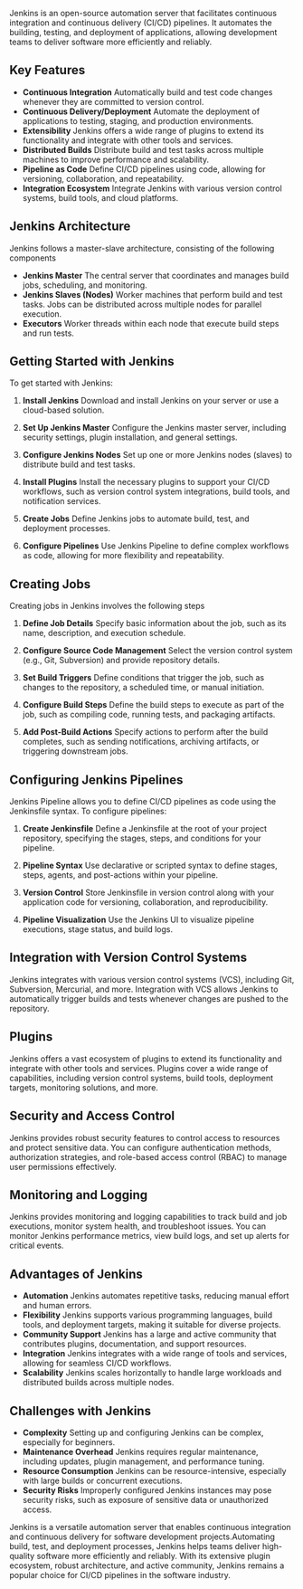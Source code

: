 Jenkins is an open-source automation server that facilitates continuous integration and continuous delivery (CI/CD) pipelines. It automates the building, testing, and deployment of applications, allowing development teams to deliver software more efficiently and reliably.

## Key Features

- **Continuous Integration** Automatically build and test code changes whenever they are committed to version control.
- **Continuous Delivery/Deployment** Automate the deployment of applications to testing, staging, and production environments.
- **Extensibility** Jenkins offers a wide range of plugins to extend its functionality and integrate with other tools and services.
- **Distributed Builds** Distribute build and test tasks across multiple machines to improve performance and scalability.
- **Pipeline as Code** Define CI/CD pipelines using code, allowing for versioning, collaboration, and repeatability.
- **Integration Ecosystem** Integrate Jenkins with various version control systems, build tools, and cloud platforms.

## Jenkins Architecture

Jenkins follows a master-slave architecture, consisting of the following components

- **Jenkins Master** The central server that coordinates and manages build jobs, scheduling, and monitoring.
- **Jenkins Slaves (Nodes)** Worker machines that perform build and test tasks. Jobs can be distributed across multiple nodes for parallel execution.
- **Executors** Worker threads within each node that execute build steps and run tests.

## Getting Started with Jenkins

To get started with Jenkins:

1. **Install Jenkins** Download and install Jenkins on your server or use a cloud-based solution.

2. **Set Up Jenkins Master** Configure the Jenkins master server, including security settings, plugin installation, and general settings.

3. **Configure Jenkins Nodes** Set up one or more Jenkins nodes (slaves) to distribute build and test tasks.

4. **Install Plugins** Install the necessary plugins to support your CI/CD workflows, such as version control system integrations, build tools, and notification services.

5. **Create Jobs** Define Jenkins jobs to automate build, test, and deployment processes.

6. **Configure Pipelines** Use Jenkins Pipeline to define complex workflows as code, allowing for more flexibility and repeatability.

## Creating Jobs

Creating jobs in Jenkins involves the following steps

1. **Define Job Details** Specify basic information about the job, such as its name, description, and execution schedule.

2. **Configure Source Code Management** Select the version control system (e.g., Git, Subversion) and provide repository details.

3. **Set Build Triggers** Define conditions that trigger the job, such as changes to the repository, a scheduled time, or manual initiation.

4. **Configure Build Steps** Define the build steps to execute as part of the job, such as compiling code, running tests, and packaging artifacts.

5. **Add Post-Build Actions** Specify actions to perform after the build completes, such as sending notifications, archiving artifacts, or triggering downstream jobs.

## Configuring Jenkins Pipelines

Jenkins Pipeline allows you to define CI/CD pipelines as code using the Jenkinsfile syntax. To configure pipelines:

1. **Create Jenkinsfile** Define a Jenkinsfile at the root of your project repository, specifying the stages, steps, and conditions for your pipeline.

2. **Pipeline Syntax** Use declarative or scripted syntax to define stages, steps, agents, and post-actions within your pipeline.

3. **Version Control** Store Jenkinsfile in version control along with your application code for versioning, collaboration, and reproducibility.

4. **Pipeline Visualization** Use the Jenkins UI to visualize pipeline executions, stage status, and build logs.

## Integration with Version Control Systems

Jenkins integrates with various version control systems (VCS), including Git, Subversion, Mercurial, and more. Integration with VCS allows Jenkins to automatically trigger builds and tests whenever changes are pushed to the repository.

## Plugins

Jenkins offers a vast ecosystem of plugins to extend its functionality and integrate with other tools and services. Plugins cover a wide range of capabilities, including version control systems, build tools, deployment targets, monitoring solutions, and more.

## Security and Access Control

Jenkins provides robust security features to control access to resources and protect sensitive data. You can configure authentication methods, authorization strategies, and role-based access control (RBAC) to manage user permissions effectively.

## Monitoring and Logging

Jenkins provides monitoring and logging capabilities to track build and job executions, monitor system health, and troubleshoot issues. You can monitor Jenkins performance metrics, view build logs, and set up alerts for critical events.

## Advantages of Jenkins

- **Automation** Jenkins automates repetitive tasks, reducing manual effort and human errors.
- **Flexibility** Jenkins supports various programming languages, build tools, and deployment targets, making it suitable for diverse projects.
- **Community Support** Jenkins has a large and active community that contributes plugins, documentation, and support resources.
- **Integration** Jenkins integrates with a wide range of tools and services, allowing for seamless CI/CD workflows.
- **Scalability** Jenkins scales horizontally to handle large workloads and distributed builds across multiple nodes.

## Challenges with Jenkins

- **Complexity** Setting up and configuring Jenkins can be complex, especially for beginners.
- **Maintenance Overhead** Jenkins requires regular maintenance, including updates, plugin management, and performance tuning.
- **Resource Consumption** Jenkins can be resource-intensive, especially with large builds or concurrent executions.
- **Security Risks** Improperly configured Jenkins instances may pose security risks, such as exposure of sensitive data or unauthorized access.

Jenkins is a versatile automation server that enables continuous integration and continuous delivery for software development projects.Automating build, test, and deployment processes, Jenkins helps teams deliver high-quality software more efficiently and reliably. With its extensive plugin ecosystem, robust architecture, and active community, Jenkins remains a popular choice for CI/CD pipelines in the software industry.